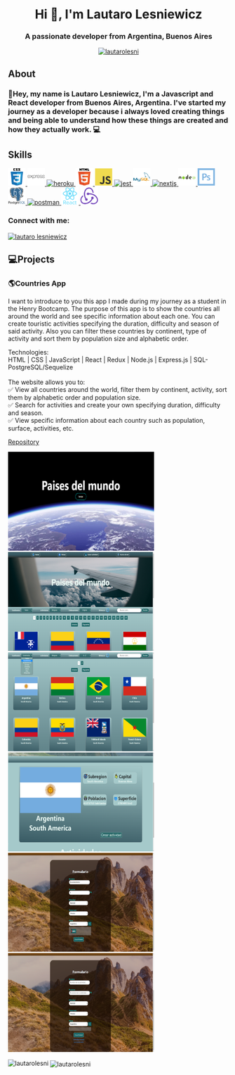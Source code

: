 <h1 align="center">Hi 👋, I'm Lautaro Lesniewicz</h1>
<h3 align="center">A passionate developer from Argentina, Buenos Aires</h3>


<p align="center"> <a href="https://github.com/ryo-ma/github-profile-trophy"><img src="https://github-profile-trophy.vercel.app/?username=lautarolesni" alt="lautarolesni" /></a> </p>



<h2 style="font-weight:bolder">About</h2>
<h3 style="font-weight:bolder">👋Hey, my name is Lautaro Lesniewicz, I'm a Javascript and React developer from Buenos Aires, Argentina.
I've started my journey as a developer because i always loved creating things and being able to understand how these things are created and how they actually work. 💻</h3>
<h2 align="left">Skills</h2>
<p align="left"> <a href="https://www.w3schools.com/css/" target="_blank" rel="noreferrer"> <img src="https://raw.githubusercontent.com/devicons/devicon/master/icons/css3/css3-original-wordmark.svg" alt="css3" width="40" height="40"/> </a> <a href="https://expressjs.com" target="_blank" rel="noreferrer"> <img src="https://raw.githubusercontent.com/devicons/devicon/master/icons/express/express-original-wordmark.svg" alt="express" width="40" height="40"/> </a> <a href="https://heroku.com" target="_blank" rel="noreferrer"> <img src="https://www.vectorlogo.zone/logos/heroku/heroku-icon.svg" alt="heroku" width="40" height="40"/> </a> <a href="https://www.w3.org/html/" target="_blank" rel="noreferrer"> <img src="https://raw.githubusercontent.com/devicons/devicon/master/icons/html5/html5-original-wordmark.svg" alt="html5" width="40" height="40"/> </a> <a href="https://developer.mozilla.org/en-US/docs/Web/JavaScript" target="_blank" rel="noreferrer"> <img src="https://raw.githubusercontent.com/devicons/devicon/master/icons/javascript/javascript-original.svg" alt="javascript" width="40" height="40"/> </a> <a href="https://jestjs.io" target="_blank" rel="noreferrer"> <img src="https://www.vectorlogo.zone/logos/jestjsio/jestjsio-icon.svg" alt="jest" width="40" height="40"/> </a> <a href="https://www.mysql.com/" target="_blank" rel="noreferrer"> <img src="https://raw.githubusercontent.com/devicons/devicon/master/icons/mysql/mysql-original-wordmark.svg" alt="mysql" width="40" height="40"/> </a> <a href="https://nextjs.org/" target="_blank" rel="noreferrer"> <img src="https://cdn.worldvectorlogo.com/logos/nextjs-2.svg" alt="nextjs" width="40" height="40"/> </a> <a href="https://nodejs.org" target="_blank" rel="noreferrer"> <img src="https://raw.githubusercontent.com/devicons/devicon/master/icons/nodejs/nodejs-original-wordmark.svg" alt="nodejs" width="40" height="40"/> </a> <a href="https://www.photoshop.com/en" target="_blank" rel="noreferrer"> <img src="https://raw.githubusercontent.com/devicons/devicon/master/icons/photoshop/photoshop-line.svg" alt="photoshop" width="40" height="40"/> </a> <a href="https://www.postgresql.org" target="_blank" rel="noreferrer"> <img src="https://raw.githubusercontent.com/devicons/devicon/master/icons/postgresql/postgresql-original-wordmark.svg" alt="postgresql" width="40" height="40"/> </a> <a href="https://postman.com" target="_blank" rel="noreferrer"> <img src="https://www.vectorlogo.zone/logos/getpostman/getpostman-icon.svg" alt="postman" width="40" height="40"/> </a> <a href="https://reactjs.org/" target="_blank" rel="noreferrer"> <img src="https://raw.githubusercontent.com/devicons/devicon/master/icons/react/react-original-wordmark.svg" alt="react" width="40" height="40"/> </a> <a href="https://redux.js.org" target="_blank" rel="noreferrer"> <img src="https://raw.githubusercontent.com/devicons/devicon/master/icons/redux/redux-original.svg" alt="redux" width="40" height="40"/> </a> </p>
<h3 align="left">Connect with me:</h3>
<p align="left">
<a href="https://www.linkedin.com/in/lautaro-lesniewicz-a50062226" target="blank"><img align="center" src="https://raw.githubusercontent.com/rahuldkjain/github-profile-readme-generator/master/src/images/icons/Social/linked-in-alt.svg" alt="lautaro lesniewicz" height="30" width="40" /></a>
</p>
<h2 style="font-weight:bolder">💻Projects</h2>
<h3 align="left">🌎Countries App</h3>
<p>I want to introduce to you this app I made during my journey as a student in the Henry Bootcamp.
The purpose of this app is to show the countries all around the world and see specific information about each one. You can create touristic activities specifying the duration, difficulty and season of said activity.
Also you can filter these countries by continent, type of activity and sort them by population size and alphabetic order.</p>

<div>Technologies:</div>
<div>HTML | CSS | JavaScript | React | Redux | Node.js | Express.js | SQL-PostgreSQL/Sequelize</div>
<br>

<div>The website allows you to: </div>
<div>✅ View all countries around the world, filter them by continent, activity, sort them by alphabetic order and population size.</div>
<div>✅ Search for activities and create your own specifying duration, difficulty and season.</div>
<div>✅ View specific information about each country such as population, surface, activities, etc.</div>

<a href='https://github.com/LautaroLesni/Countries-Project' target='_blank'>Repository</a> 

<div align="row" >
      <img src="./PI-Pictures/6.png" width="333" height="225"  />
      <img src="./PI-Pictures/1.png" width="333" height="225"  />
      <img src="./PI-Pictures/2.png" width="333" height="225"  />
      <img src="./PI-Pictures/3.png" width="333" height="225"  />
      <img src="./PI-Pictures/4.png" width="333" height="225"  />
      <img src="./PI-Pictures/5.png" width="333" height="225"  />
</div>

<p><img align="left" src="https://github-readme-stats.vercel.app/api/top-langs?username=lautarolesni&show_icons=true&locale=en&layout=compact" alt="lautarolesni" /></p>

<p>&nbsp;<img align="center" src="https://github-readme-stats.vercel.app/api?username=lautarolesni&show_icons=true&locale=en" alt="lautarolesni" /></p>
